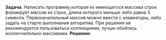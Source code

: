 **Задача.**
Написать программу,которая из имеющегося массива строк формирует массив из строк,
длина которого меньше либо равна 3 символа. Первоначалальный массив можно ввести с клавиатуры, либо задать на старте выполнения алгоритма. При решении не рекомендуется пользоваться коллекциями, лучше обойтись исключчительно массивами.
**Решение:**
